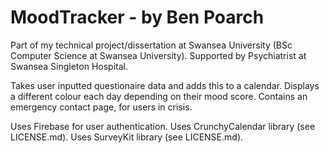 # MoodTracker - by Ben Poarch

Part of my technical project/dissertation at Swansea University
(BSc Computer Science at Swansea University).
Supported by Psychiatrist at Swansea Singleton Hospital.

Takes user inputted questionaire data and adds this to a calendar.
Displays a different colour each day depending on their mood score.
Contains an emergency contact page, for users in crisis.

Uses Firebase for user authentication.
Uses CrunchyCalendar library (see LICENSE.md).
Uses SurveyKit library (see LICENSE.md).
